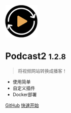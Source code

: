 <!-- _coverpage.md -->

<!-- ![logo](975x975-logo.001.png) -->
<img src="./images/975x975-logo.001.png" width="20%" height="20%"> 

# Podcast2 <small>1.2.8</small>

> 将视频网站转换成播客！

- 使用简单
- 自定义插件
- Docker部署

[GitHub](https://github.com/yajuhua/podcast2_1/)
[快速开始](GetStarted/GetStarted)